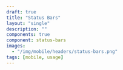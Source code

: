 ```yaml
---
draft: true
title: "Status Bars"
layout: "single"
description: ""
components: true
component: status-bars
images:
  - "/img/mobile/headers/status-bars.png"
tags: [mobile, usage]
---
```


